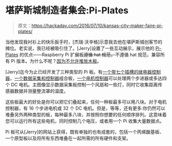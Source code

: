 # 堪萨斯城制造者集会:Pi-Plates

> 原文：<https://hackaday.com/2016/07/10/kansas-city-maker-faire-pi-plates/>

当他发现我衬衫上的快乐扳手时，[杰瑞·沃辛格]示意我去他在堪萨斯城创客节的摊位。老实说，我已经被吸引住了。[Jerry]设置了一些互动展示，展示他的 [Pi-Plates](https://pi-plates.com/) 的优点——Raspberry Pi 扩展板~~遵循 hat 规范，~~不遵循 hat 规范，兼容所有 Pi 版本。为什么不呢？[因为不允许堆放木板](http://pi-plates.com/the-problem-with-hats/)。

[Jerry]迄今为止已经开发了三种类型的 Pi 板。有[一个带七个插槽的继电器控制器](http://pi-plates.com/relayr1/)，[一个数据采集和控制器](http://pi-plates.com/daqcr1/)组合板，[一个电机控制器](http://pi-plates.com/motorr1/)可以处理两个步进器或多达四个 DC 电机。主图像显示数据采集板控制一个风扇和一些灯，同时它收集距离传感器数据并测量整流罩的温度。

这些板最大的好处是你可以把它们叠起来，任何一种板最多可以用八块。对于电机控制器，有 16 个步进电机或 32 个 DC 电机。但是，等等，还有更多:你仍然可以堆叠另外两种类型的板，每种最多八块，并按照你想要的任何顺序排列。这意味着您可以运行所有这些电机，同时控制几个电压，或者用一个 Pi 收集大量数据点。

Pi 板可从[Jerry]的网站上获得，既有单独的也有成套的，包括一个丙烯酸基板、一个原型板以及将所有东西堆叠在一起所需的所有硬件和支架。